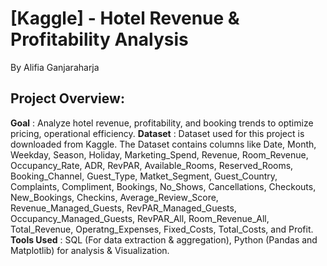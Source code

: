 # [Kaggle] - Hotel Revenue & Profitability Analysis
By Alifia Ganjaraharja

## Project Overview: 
**Goal** : Analyze hotel revenue, profitability, and booking trends to optimize pricing, operational efficiency.
**Dataset** : Dataset used for this project is downloaded from Kaggle. The Dataset contains columns like Date, Month, Weekday, Season, Holiday, Marketing_Spend, Revenue, Room_Revenue, Occupancy_Rate, ADR, RevPAR, Available_Rooms, Reserved_Rooms, Booking_Channel, Guest_Type, Matket_Segment, Guest_Country, Complaints, Compliment, Bookings, No_Shows, Cancellations, Checkouts, New_Bookings, Checkins, Average_Review_Score, Revenue_Managed_Guests, RevPAR_Managed_Guests, Occupancy_Managed_Guests, RevPAR_All, Room_Revenue_All, Total_Revenue, Operatng_Expenses, Fixed_Costs, Total_Costs, and Profit.
**Tools Used** : SQL (For data extraction & aggregation), Python (Pandas and Matplotlib) for analysis & Visualization.
